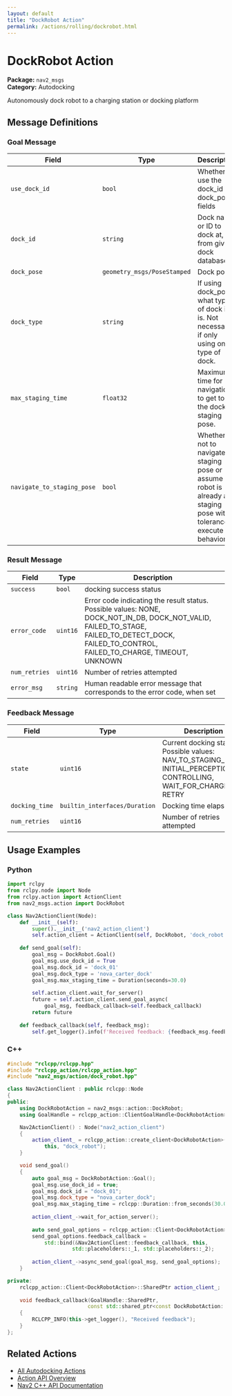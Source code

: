 ```yaml
---
layout: default
title: "DockRobot Action"
permalink: /actions/rolling/dockrobot.html
---
```


# DockRobot Action

**Package:** `nav2_msgs`  
**Category:** Autodocking

Autonomously dock robot to a charging station or docking platform

## Message Definitions

### Goal Message

| Field | Type | Description |
|-------|------|-------------|
| `use_dock_id` | `bool` | Whether to use the dock_id or dock_pose fields |
| `dock_id` | `string` | Dock name or ID to dock at, from given dock database |
| `dock_pose` | `geometry_msgs/PoseStamped` | Dock pose |
| `dock_type` | `string` | If using dock_pose, what type of dock it is. Not necessary if only using one type of dock. |
| `max_staging_time` | `float32` | Maximum time for navigation to get to the dock's staging pose. |
| `navigate_to_staging_pose` | `bool` | Whether or not to navigate to staging pose or assume robot is already at staging pose within tolerance to execute behavior |


### Result Message

| Field | Type | Description |
|-------|------|-------------|
| `success` | `bool` | docking success status |
| `error_code` | `uint16` | Error code indicating the result status. Possible values: NONE, DOCK_NOT_IN_DB, DOCK_NOT_VALID, FAILED_TO_STAGE, FAILED_TO_DETECT_DOCK, FAILED_TO_CONTROL, FAILED_TO_CHARGE, TIMEOUT, UNKNOWN|
| `num_retries` | `uint16` | Number of retries attempted |
| `error_msg` | `string` | Human readable error message that corresponds to the error code, when set|


### Feedback Message

| Field | Type | Description |
|-------|------|-------------|
| `state` | `uint16` | Current docking state. Possible values: NAV_TO_STAGING_POSE, INITIAL_PERCEPTION, CONTROLLING, WAIT_FOR_CHARGE, RETRY|
| `docking_time` | `builtin_interfaces/Duration` | Docking time elapsed |
| `num_retries` | `uint16` | Number of retries attempted |



## Usage Examples

### Python

```python
import rclpy
from rclpy.node import Node
from rclpy.action import ActionClient
from nav2_msgs.action import DockRobot

class Nav2ActionClient(Node):
    def __init__(self):
        super().__init__('nav2_action_client')
        self.action_client = ActionClient(self, DockRobot, 'dock_robot')
        
    def send_goal(self):
        goal_msg = DockRobot.Goal()
        goal_msg.use_dock_id = True
        goal_msg.dock_id = 'dock_01' 
        goal_msg.dock_type = 'nova_carter_dock' 
        goal_msg.max_staging_time = Duration(seconds=30.0)
        
        self.action_client.wait_for_server()
        future = self.action_client.send_goal_async(
            goal_msg, feedback_callback=self.feedback_callback)
        return future
        
    def feedback_callback(self, feedback_msg):
        self.get_logger().info(f'Received feedback: {feedback_msg.feedback}')
```

### C++

```cpp
#include "rclcpp/rclcpp.hpp"
#include "rclcpp_action/rclcpp_action.hpp"
#include "nav2_msgs/action/dock_robot.hpp"

class Nav2ActionClient : public rclcpp::Node
{
public:
    using DockRobotAction = nav2_msgs::action::DockRobot;
    using GoalHandle = rclcpp_action::ClientGoalHandle<DockRobotAction>;

    Nav2ActionClient() : Node("nav2_action_client")
    {
        action_client_ = rclcpp_action::create_client<DockRobotAction>(
            this, "dock_robot");
    }

    void send_goal()
    {
        auto goal_msg = DockRobotAction::Goal();
        goal_msg.use_dock_id = true;
        goal_msg.dock_id = "dock_01";
        goal_msg.dock_type = "nova_carter_dock";
        goal_msg.max_staging_time = rclcpp::Duration::from_seconds(30.0);
        
        action_client_->wait_for_action_server();
        
        auto send_goal_options = rclcpp_action::Client<DockRobotAction>::SendGoalOptions();
        send_goal_options.feedback_callback = 
            std::bind(&Nav2ActionClient::feedback_callback, this, 
                     std::placeholders::_1, std::placeholders::_2);
        
        action_client_->async_send_goal(goal_msg, send_goal_options);
    }

private:
    rclcpp_action::Client<DockRobotAction>::SharedPtr action_client_;
    
    void feedback_callback(GoalHandle::SharedPtr, 
                          const std::shared_ptr<const DockRobotAction::Feedback> feedback)
    {
        RCLCPP_INFO(this->get_logger(), "Received feedback");
    }
};
```

## Related Actions

- [All Autodocking Actions](/rolling/actions/index.html#autodocking)
- [Action API Overview](/rolling/actions/index.html)
- [Nav2 C++ API Documentation](/rolling/html/index.html)
